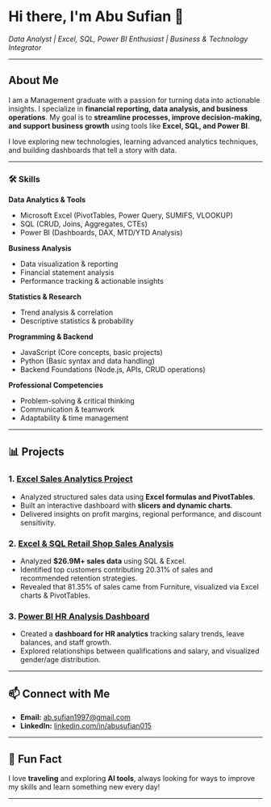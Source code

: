 # Hi there, I'm Abu Sufian 👋  
*Data Analyst | Excel, SQL, Power BI Enthusiast | Business & Technology Integrator*

---

## About Me
I am a Management graduate with a passion for turning data into actionable insights. I specialize in **financial reporting, data analysis, and business operations**. My goal is to **streamline processes, improve decision-making, and support business growth** using tools like **Excel, SQL, and Power BI**.  

I love exploring new technologies, learning advanced analytics techniques, and building dashboards that tell a story with data.  

---


### 🛠 Skills

**Data Analytics & Tools**  
- Microsoft Excel (PivotTables, Power Query, SUMIFS, VLOOKUP)  
- SQL (CRUD, Joins, Aggregates, CTEs)  
- Power BI (Dashboards, DAX, MTD/YTD Analysis)  
 

**Business Analysis**  
- Data visualization & reporting  
- Financial statement analysis  
- Performance tracking & actionable insights  

**Statistics & Research**  
- Trend analysis & correlation  
- Descriptive statistics & probability

**Programming & Backend**  
- JavaScript (Core concepts, basic projects)  
- Python (Basic syntax and data handling)  
- Backend Foundations (Node.js, APIs, CRUD operations) 

**Professional Competencies**  
- Problem-solving & critical thinking  
- Communication & teamwork  
- Adaptability & time management


---


## 📊 Projects

### 1. [Excel Sales Analytics Project](https://github.com/sufian015/Sales_Analysis_1)  
- Analyzed structured sales data using **Excel formulas and PivotTables**.  
- Built an interactive dashboard with **slicers and dynamic charts**.  
- Delivered insights on profit margins, regional performance, and discount sensitivity.  

### 2. [Excel & SQL Retail Shop Sales Analysis](https://github.com/sufian015/Retail_Shop)  
- Analyzed **$26.9M+ sales data** using SQL & Excel.  
- Identified top customers contributing 20.31% of sales and recommended retention strategies.  
- Revealed that 81.35% of sales came from Furniture, visualized via Excel charts & PivotTables.  

### 3. [Power BI HR Analysis Dashboard](https://github.com/sufian015/hr-project)  
- Created a **dashboard for HR analytics** tracking salary trends, leave balances, and staff growth.  
- Explored relationships between qualifications and salary, and visualized gender/age distribution.  

---

## 📫 Connect with Me
- **Email:** ab.sufian1997@gmail.com  
- **LinkedIn:** [linkedin.com/in/abusufian015](https://linkedin.com/in/abusufian015)  

---

## 🌟 Fun Fact
I love **traveling** and exploring **AI tools**, always looking for ways to improve my skills and learn something new every day!  

---











